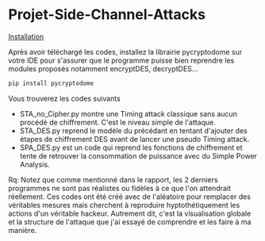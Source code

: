 # Projet-Side-Channel-Attacks

<u>Installation</u>

Après avoir téléchargé les codes, installez la librairie pycryptodome sur votre IDE pour s'assurer que le programme puisse bien reprendre les modules proposés notamment encryptDES, decryptDES...

```bash
pip install pycryptodome
```


Vous trouverez les codes suivants
- STA_no_Cipher.py montre une Timing attack classique sans aucun procédé de chiffrement. C'est le niveau simple de l'attaque.
- STA_DES.py reprend le modèle du précédant en tentant d'ajouter des étapes de chiffrement DES avant de lancer une pseudo Timing attack.
- SPA_DES.py est un code qui reprend les fonctions de chiffrement et tente de retrouver la consommation de puissance avec du Simple Power Analysis. 

Rq: Notez que comme mentionné dans le rapport, les 2 derniers programmes ne sont pas réalistes ou fidèles à ce que l'on attendrait réellement. Ces codes ont été créé avec de l'aléatoire pour remplacer des véritables mesures mais cherchent à reproduire hyptothétiquement les actions d'un véritable hackeur. Autrement dit, c'est la visualisation globale et la structure de l'attaque que j'ai essayé de comprendre et les faire à ma manière. 

